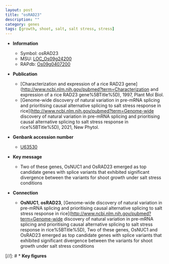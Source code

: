 ```yaml
---
layout: post
title: "osRAD23"
description: ""
category: genes
tags: [growth, shoot, salt, salt stress, stress]
---
```


* **Information**  
    + Symbol: osRAD23  
    + MSU: [LOC_Os09g24200](http://rice.uga.edu/cgi-bin/ORF_infopage.cgi?orf=LOC_Os09g24200)  
    + RAPdb: [Os09g0407200](https://rapdb.dna.affrc.go.jp/locus/?name=Os09g0407200)  

* **Publication**  
    + [Characterization and expression of a rice RAD23 gene](http://www.ncbi.nlm.nih.gov/pubmed?term=Characterization and expression of a rice RAD23 gene%5BTitle%5D), 1997, Plant Mol Biol.
    + [Genome-wide discovery of natural variation in pre-mRNA splicing and prioritising causal alternative splicing to salt stress response in rice](http://www.ncbi.nlm.nih.gov/pubmed?term=Genome-wide discovery of natural variation in pre-mRNA splicing and prioritising causal alternative splicing to salt stress response in rice%5BTitle%5D), 2021, New Phytol.

* **Genbank accession number**  
    + [U63530](http://www.ncbi.nlm.nih.gov/nuccore/U63530)

* **Key message**  
    + Two of these genes, OsNUC1 and OsRAD23 emerged as top candidate genes with splice variants that exhibited significant divergence between the variants for shoot growth under salt stress conditions

* **Connection**  
    + __OsNUC1__, __osRAD23__, [Genome-wide discovery of natural variation in pre-mRNA splicing and prioritising causal alternative splicing to salt stress response in rice](http://www.ncbi.nlm.nih.gov/pubmed?term=Genome-wide discovery of natural variation in pre-mRNA splicing and prioritising causal alternative splicing to salt stress response in rice%5BTitle%5D),  Two of these genes, OsNUC1 and OsRAD23 emerged as top candidate genes with splice variants that exhibited significant divergence between the variants for shoot growth under salt stress conditions

[//]: # * **Key figures**  


